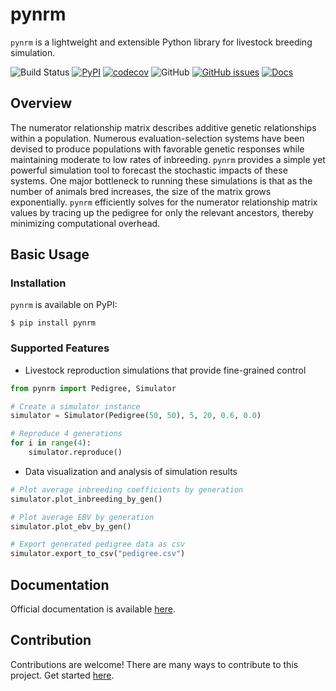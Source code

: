 # pynrm

`pynrm` is a lightweight and extensible Python library for livestock breeding simulation.

![Build Status](https://github.com/katehyerinjeon/pynrm/actions/workflows/build.yml/badge.svg)
[![PyPI](https://img.shields.io/pypi/v/pynrm)](https://pypi.org/project/pynrm/)
[![codecov](https://codecov.io/gh/katehyerinjeon/pynrm/branch/main/graph/badge.svg)](https://codecov.io/gh/katehyerinjeon/pynrm)
![GitHub](https://img.shields.io/github/license/katehyerinjeon/pynrm)
[![GitHub issues](https://img.shields.io/github/issues/katehyerinjeon/pynrm)](https://github.com/katehyerinjeon/pynrm/issues)
[![Docs](https://img.shields.io/readthedocs/pynrm.svg)](https://pynrm.readthedocs.io/)

## Overview
The numerator relationship matrix describes additive genetic relationships within a population.
Numerous evaluation-selection systems have been devised to produce populations with favorable genetic responses while maintaining moderate to low rates of inbreeding.
`pynrm` provides a simple yet powerful simulation tool to forecast the stochastic impacts of these systems.
One major bottleneck to running these simulations is that as the number of animals bred increases, the size of the matrix grows exponentially.
`pynrm` efficiently solves for the numerator relationship matrix values by tracing up the pedigree for only the relevant ancestors, thereby minimizing computational overhead.

## Basic Usage
### Installation
`pynrm` is available on PyPI:

```shell
$ pip install pynrm
```

### Supported Features
- Livestock reproduction simulations that provide fine-grained control
```python
from pynrm import Pedigree, Simulator

# Create a simulator instance
simulator = Simulator(Pedigree(50, 50), 5, 20, 0.6, 0.0)

# Reproduce 4 generations
for i in range(4):
    simulator.reproduce()
```

- Data visualization and analysis of simulation results
```python
# Plot average inbreeding coefficients by generation
simulator.plot_inbreeding_by_gen()

# Plot average EBV by generation
simulator.plot_ebv_by_gen()

# Export generated pedigree data as csv
simulator.export_to_csv("pedigree.csv")
```

## Documentation
Official documentation is available [here](https://pynrm.readthedocs.io/).

## Contribution
Contributions are welcome! There are many ways to contribute to this project. Get started [here](CONTRIBUTING.md).